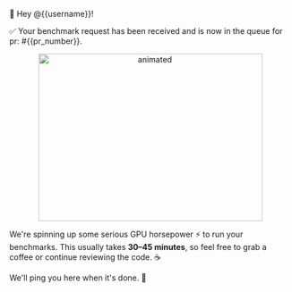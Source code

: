 👋 Hey @{{username}}!

✅ Your benchmark request has been received and is now in the queue for pr: #{{pr_number}}.

<p align="center">
<img src="https://github.com/user-attachments/assets/51d7d5ee-f66f-45a3-b662-7c253dd4982b" alt="animated" width="400" height="300"/>
</p>

We're spinning up some serious GPU horsepower ⚡ to run your benchmarks. This usually takes **30–45 minutes**, so feel free to grab a coffee or continue reviewing the code. ☕️

We'll ping you here when it's done. 💫
